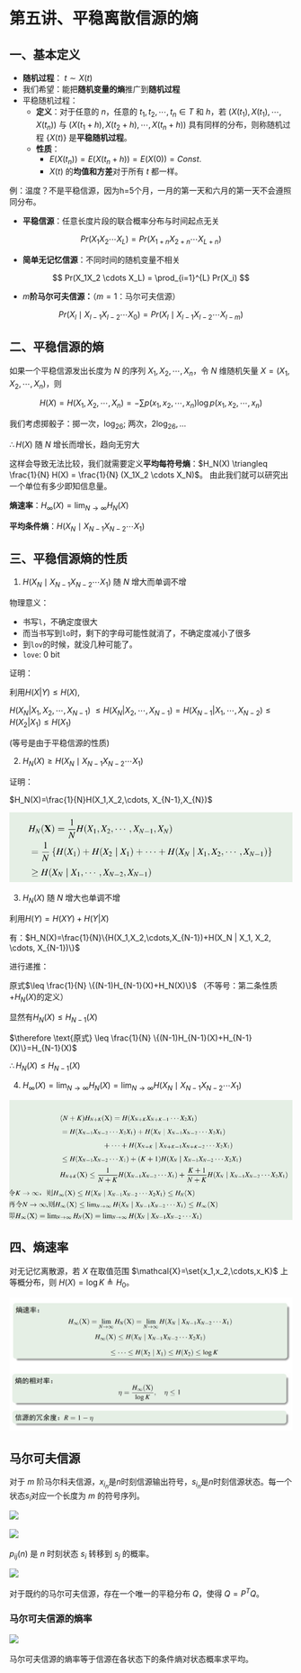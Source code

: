 # 第五讲、平稳离散信源的熵

## 一、基本定义

- **随机过程**： $t \sim X(t)$
- 我们希望：能把**随机变量的熵**推广到**随机过程**
- 平稳随机过程：
	- **定义**：对于任意的 $n$，任意的 $t_1, t_2, \cdots, t_n \in T$ 和 $h$，若 $(X(t_1), X(t_1), \cdots, X(t_n))$ 与 $(X(t_1 + h), X(t_2 + h), \cdots, X(t_n + h))$ 具有同样的分布，则称随机过程 $\{X(t)\}$ 是**平稳随机过程**。
	- **性质**：
		- $E(X(t_n)) = E(X(t_n + h)) = E(X(0)) = Const.$
		- $X(t)$ 的**均值和方差**对于所有 $t$ 都一样。

例：温度？不是平稳信源，因为h=5个月，一月的第一天和六月的第一天不会遵照同分布。

- **平稳信源**：任意长度片段的联合概率分布与时间起点无关

$$
Pr(X_1X_2 \cdots X_L) = Pr(X_{1+n}X_{2+n} \cdots X_{L+n})
$$
- **简单无记忆信源**：不同时间的随机变量不相关

$$
Pr(X_1X_2 \cdots X_L) = \prod_{i=1}^{L} Pr(X_i)
$$
- $m$**阶马尔可夫信源：**（$m = 1$：马尔可夫信源）

$$
Pr(X_l \mid X_{l-1}X_{l-2} \cdots X_0) = Pr(X_l \mid X_{l-1}X_{l-2} \cdots X_{l-m})
$$

## 二、平稳信源的熵

如果一个平稳信源发出长度为 $N$ 的序列 $X_1, X_2, \cdots, X_n$，令 $N$ 维随机矢量 $X = (X_1, X_2, \cdots, X_n)$，则

$$
H(X) = H(X_1, X_2, \cdots, X_n) = -\sum p(x_1, x_2, \cdots, x_n) \log p(x_1, x_2, \cdots, x_n)
$$

我们考虑掷骰子：掷一次，$\log_26$; 两次，$2\log_26,\dots$

$\therefore H(X)$ 随 $N$ 增长而增长，趋向无穷大

这样会导致无法比较，我们就需要定义**平均每符号熵**：$H_N(X) \triangleq \frac{1}{N} H(X) = \frac{1}{N} (X_1X_2 \cdots X_N)$。 由此我们就可以研究出一个单位有多少即知信息量。

**熵速率**：$H_{\infty}(X) = \lim_{N \to \infty} H_N(X)$

**平均条件熵**：$H(X_N \mid X_{N-1}X_{N-2} \cdots X_1)$

## 三、平稳信源熵的性质

1. $H(X_N \mid X_{N-1}X_{N-2} \cdots X_1)$ 随 $N$ 增大而单调不增

物理意义：
- 书写`l`，不确定度很大
- 而当书写到`lo`时，剩下的字母可能性就消了，不确定度减小了很多
- 到`lov`的时候，就没几种可能了。
- `love`: 0 bit

证明：

利用$H(X|Y)\leq H(X),$ 

$H(X_N|X_1,X_2,\cdots, X_{N-1})$
$\leq H(X_N|X_2,\cdots,X_{N-1}) = H(X_{N-1}|X_1,\cdots,X_{N-2}) \leq H(X_2|X_1) \leq H(X_1)$

(等号是由于平稳信源的性质)


2. $H_N(X) \geq H(X_N \mid X_{N-1}X_{N-2} \cdots X_1)$

证明：

$H_N(X)=\frac{1}{N}H(X_1,X_2,\cdots, X_{N-1},X_{N})$


![](image/Pasted%20image%2020250329221626.png)

3. $H_N(X)$ 随 $N$ 增大也单调不增

利用$H(Y)=H(XY)+H(Y|X)$

有：$H_N(X)=\frac{1}{N}\{H(X_1,X_2,\cdots,X_{N-1})+H(X_N | X_1, X_2, \cdots, X_{N-1})\}$

进行递推：

原式$\leq \frac{1}{N} \{(N-1)H_{N-1}(X)+H_N(X)\}$ （不等号：第二条性质+$H_N(X)$的定义）

显然有$H_N(X) \leq H_{N-1}(X)$

$\therefore \text{原式} \leq \frac{1}{N} \{(N-1)H_{N-1}(X)+H_{N-1}(X)\}=H_{N-1}(X)$

$\therefore H_N(X) \leq H_{N-1}(X)$

4. $H_{\infty}(X) = \lim_{N \to \infty} H_N(X) = \lim_{N \to \infty} H(X_N \mid X_{N-1}X_{N-2} \cdots X_1)$

![](image/Pasted%20image%2020250329221728.png)

## 四、熵速率

对无记忆离散源，若 $X$ 在取值范围 $\mathcal{X}=\set{x_1,x_2,\cdots,x_K}$ 上等概分布，则 $H(X)=\log K\triangleq H_0$。

![](image/Pasted%20image%2020250329221927.png)

## 马尔可夫信源

对于 $m$ 阶马尔科夫信源，$x_{i_{n}}$是$n$时刻信源输出符号，$s_{i_{n}}$是$n$时刻信源状态。每一个状态$s_{i}$对应一个长度为 $m$ 的符号序列。

![](image/images/image-67.png)

![](image/images/image-68.png)

$p_{ij}(n)$ 是 $n$ 时刻状态 $s_{i}$ 转移到 $s_{j}$ 的概率。

![](image/images/image-69.png)

对于既约的马尔可夫信源，存在一个唯一的平稳分布 $Q$，使得 $Q=P^{T}Q$。

### 马尔可夫信源的熵率

![](image/images/image-70.png)


马尔可夫信源的熵率等于信源在各状态下的条件熵对状态概率求平均。